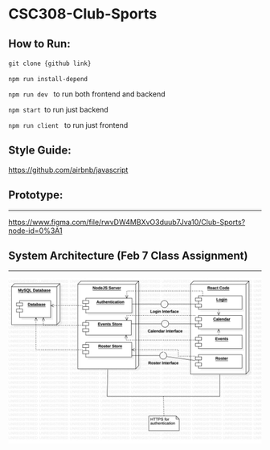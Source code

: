 # CSC308-Club-Sports

## How to Run:

`git clone {github link}`

`npm run install-depend`

`npm run dev ` to run both frontend and backend

`npm start `to run just backend

`npm run client ` to run just frontend

## Style Guide:
https://github.com/airbnb/javascript

## Prototype:

---
https://www.figma.com/file/rwvDW4MBXvO3duub7Jva10/Club-Sports?node-id=0%3A1

## System Architecture (Feb 7 Class Assignment)

---
![](uml.jpg)
